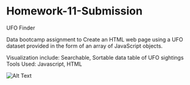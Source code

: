 # Homework-11-Submission
UFO Finder

Data bootcamp assignment to Create an HTML web page using a UFO dataset provided in the form of an array of JavaScript objects.


Visualization include:  Searchable, Sortable data table of UFO sightings
Tools Used: Javascript, HTML


![Alt Text]( https://github.com/eherchen/UFO-Finder/blob/master/mars_image.png)

